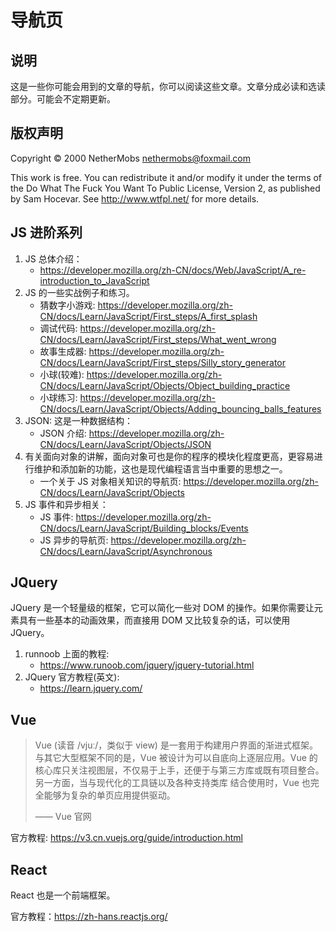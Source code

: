 # 导航页

## 说明

这是一些你可能会用到的文章的导航，你可以阅读这些文章。文章分成必读和选读部分。可能会不定期更新。

## 版权声明

Copyright © 2000 NetherMobs <nethermobs@foxmail.com>

This work is free. You can redistribute it and/or modify it under the terms of the Do What The Fuck You Want To Public License, Version 2, as published by Sam Hocevar. See <http://www.wtfpl.net/> for more details.

## JS 进阶系列

1. JS 总体介绍：
    - <https://developer.mozilla.org/zh-CN/docs/Web/JavaScript/A_re-introduction_to_JavaScript>
1. JS 的一些实战例子和练习。
    - 猜数字小游戏: <https://developer.mozilla.org/zh-CN/docs/Learn/JavaScript/First_steps/A_first_splash>
    - 调试代码: <https://developer.mozilla.org/zh-CN/docs/Learn/JavaScript/First_steps/What_went_wrong>
    - 故事生成器: <https://developer.mozilla.org/zh-CN/docs/Learn/JavaScript/First_steps/Silly_story_generator>
    - 小球(较难): <https://developer.mozilla.org/zh-CN/docs/Learn/JavaScript/Objects/Object_building_practice>
    - 小球练习: <https://developer.mozilla.org/zh-CN/docs/Learn/JavaScript/Objects/Adding_bouncing_balls_features>
1. JSON: 这是一种数据结构：
    - JSON 介绍: <https://developer.mozilla.org/zh-CN/docs/Learn/JavaScript/Objects/JSON>
1. 有关面向对象的讲解，面向对象可也是你的程序的模块化程度更高，更容易进行维护和添加新的功能，这也是现代编程语言当中重要的思想之一。
    - 一个关于 JS 对象相关知识的导航页: <https://developer.mozilla.org/zh-CN/docs/Learn/JavaScript/Objects>
1. JS 事件和异步相关：
    - JS 事件: <https://developer.mozilla.org/zh-CN/docs/Learn/JavaScript/Building_blocks/Events>
    - JS 异步的导航页: <https://developer.mozilla.org/zh-CN/docs/Learn/JavaScript/Asynchronous>

## JQuery

JQuery 是一个轻量级的框架，它可以简化一些对 DOM 的操作。如果你需要让元素具有一些基本的动画效果，而直接用 DOM 又比较复杂的话，可以使用 JQuery。

1. runnoob 上面的教程:
    - <https://www.runoob.com/jquery/jquery-tutorial.html>
2. JQuery 官方教程(英文):
    - <https://learn.jquery.com/>

## Vue

> Vue (读音 /vjuː/，类似于 view) 是一套用于构建用户界面的渐进式框架。与其它大型框架不同的是，Vue 被设计为可以自底向上逐层应用。Vue 的核心库只关注视图层，不仅易于上手，还便于与第三方库或既有项目整合。另一方面，当与现代化的工具链以及各种支持类库 结合使用时，Vue 也完全能够为复杂的单页应用提供驱动。
>
> —— Vue 官网

官方教程: <https://v3.cn.vuejs.org/guide/introduction.html>

## React

React 也是一个前端框架。

官方教程：<https://zh-hans.reactjs.org/>
